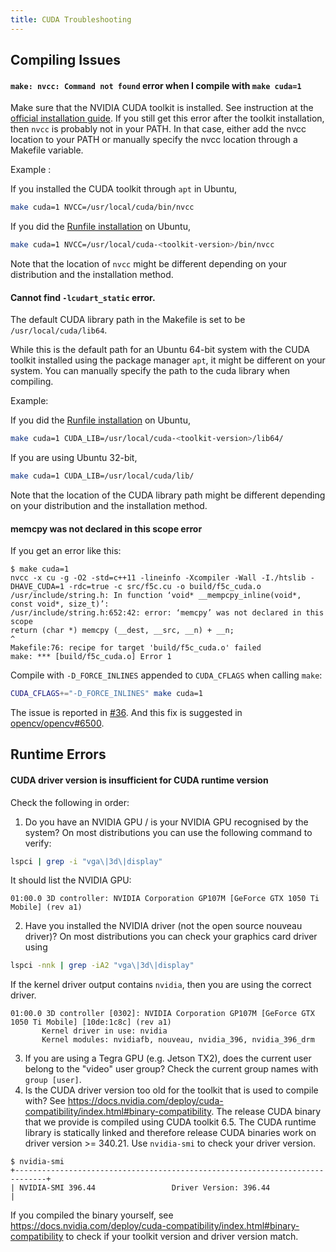 ```yaml
---
title: CUDA Troubleshooting
---
```


## Compiling Issues

#### `make: nvcc: Command not found` error when I compile with `make cuda=1`

Make sure that the NVIDIA CUDA toolkit is installed. See instruction at the [official installation guide](https://docs.nvidia.com/cuda/).
If you still get this error after the toolkit installation, then `nvcc` is probably not in your PATH. In that case, either add the nvcc location to your PATH or manually specify the nvcc location through a Makefile variable.

Example :

If you installed the CUDA toolkit through `apt` in Ubuntu,
```sh
make cuda=1 NVCC=/usr/local/cuda/bin/nvcc
```

If you did the [Runfile installation](https://docs.nvidia.com/cuda/cuda-installation-guide-linux/index.html#runfile) on Ubuntu,
```sh
make cuda=1 NVCC=/usr/local/cuda-<toolkit-version>/bin/nvcc
```
Note that the location of `nvcc` might be different depending on your distribution and the installation method.

#### Cannot find `-lcudart_static` error.

The default CUDA library path in the Makefile is set to be `/usr/local/cuda/lib64`.

While this is the default path for an Ubuntu 64-bit system with the CUDA toolkit installed using the package manager `apt`, it might be different on your system. You can manually specify the path to the cuda library when compiling.

Example:

If you did the [Runfile installation](https://docs.nvidia.com/cuda/cuda-installation-guide-linux/index.html#runfile) on Ubuntu,
```sh
make cuda=1 CUDA_LIB=/usr/local/cuda-<toolkit-version>/lib64/
```

If you are using Ubuntu 32-bit,
```sh
make cuda=1 CUDA_LIB=/usr/local/cuda/lib/
```

Note that the location of the CUDA library path might be different depending on your distribution and the installation method.

#### memcpy was not declared in this scope error

If you get an error like this:

```console
$ make cuda=1
nvcc -x cu -g -O2 -std=c++11 -lineinfo -Xcompiler -Wall -I./htslib -DHAVE_CUDA=1 -rdc=true -c src/f5c.cu -o build/f5c_cuda.o
/usr/include/string.h: In function ‘void* __mempcpy_inline(void*, const void*, size_t)’:
/usr/include/string.h:652:42: error: ‘memcpy’ was not declared in this scope
return (char *) memcpy (__dest, __src, __n) + __n;
^
Makefile:76: recipe for target 'build/f5c_cuda.o' failed
make: *** [build/f5c_cuda.o] Error 1
```

Compile with `-D_FORCE_INLINES` appended to `CUDA_CFLAGS` when calling `make`:

```sh
CUDA_CFLAGS+="-D_FORCE_INLINES" make cuda=1
```

The issue is reported in [#36](https://github.com/hasindu2008/f5c/issues/36). And this fix is suggested in [opencv/opencv#6500](https://github.com/opencv/opencv/issues/6500).

## Runtime Errors

#### CUDA driver version is insufficient for CUDA runtime version

Check the following in order:
1. Do you have an NVIDIA GPU / is your NVIDIA GPU recognised by the system?
On most distributions you can use the following command to verify:
```sh
lspci | grep -i "vga\|3d\|display"
```
It should list the NVIDIA GPU:
```
01:00.0 3D controller: NVIDIA Corporation GP107M [GeForce GTX 1050 Ti Mobile] (rev a1)
```
2. Have you installed the NVIDIA driver (not the open source nouveau driver)? On most distributions you can check your graphics card driver using
```sh
lspci -nnk | grep -iA2 "vga\|3d\|display"
```
If the kernel driver output contains `nvidia`, then you are using the correct driver.
```
01:00.0 3D controller [0302]: NVIDIA Corporation GP107M [GeForce GTX 1050 Ti Mobile] [10de:1c8c] (rev a1)
       Kernel driver in use: nvidia
       Kernel modules: nvidiafb, nouveau, nvidia_396, nvidia_396_drm
```
3. If you are using a Tegra GPU (e.g. Jetson TX2), does the current user belong to the "video" user group?
Check the current group names with `group [user]`.
4. Is the CUDA driver version too old for the toolkit that is used to compile with? See <https://docs.nvidia.com/deploy/cuda-compatibility/index.html#binary-compatibility>.
The release CUDA binary that we provide is compiled using CUDA toolkit 6.5. The CUDA runtime library is statically linked and therefore release CUDA binaries work on driver version >= 340.21.
Use `nvidia-smi` to check your driver version.
```console
$ nvidia-smi
+-----------------------------------------------------------------------------+
| NVIDIA-SMI 396.44                 Driver Version: 396.44                    |
```
If you compiled the binary yourself, see <https://docs.nvidia.com/deploy/cuda-compatibility/index.html#binary-compatibility> to check if your toolkit version and driver version match.
